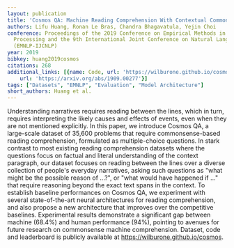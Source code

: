 ```yaml
---
layout: publication
title: 'Cosmos QA: Machine Reading Comprehension With Contextual Commonsense Reasoning'
authors: Lifu Huang, Ronan Le Bras, Chandra Bhagavatula, Yejin Choi
conference: Proceedings of the 2019 Conference on Empirical Methods in Natural Language
  Processing and the 9th International Joint Conference on Natural Language Processing
  (EMNLP-IJCNLP)
year: 2019
bibkey: huang2019cosmos
citations: 268
additional_links: [{name: Code, url: 'https://wilburone.github.io/cosmos'}, {name: Paper,
    url: 'https://arxiv.org/abs/1909.00277'}]
tags: ["Datasets", "EMNLP", "Evaluation", "Model Architecture"]
short_authors: Huang et al.
---
```

Understanding narratives requires reading between the lines, which in turn,
requires interpreting the likely causes and effects of events, even when they
are not mentioned explicitly. In this paper, we introduce Cosmos QA, a
large-scale dataset of 35,600 problems that require commonsense-based reading
comprehension, formulated as multiple-choice questions. In stark contrast to
most existing reading comprehension datasets where the questions focus on
factual and literal understanding of the context paragraph, our dataset focuses
on reading between the lines over a diverse collection of people's everyday
narratives, asking such questions as "what might be the possible reason of
...?", or "what would have happened if ..." that require reasoning beyond the
exact text spans in the context. To establish baseline performances on Cosmos
QA, we experiment with several state-of-the-art neural architectures for
reading comprehension, and also propose a new architecture that improves over
the competitive baselines. Experimental results demonstrate a significant gap
between machine (68.4%) and human performance (94%), pointing to avenues for
future research on commonsense machine comprehension. Dataset, code and
leaderboard is publicly available at https://wilburone.github.io/cosmos.